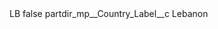 <?xml version="1.0" encoding="UTF-8"?>
<CustomMetadata xmlns="http://soap.sforce.com/2006/04/metadata" xmlns:xsi="http://www.w3.org/2001/XMLSchema-instance" xmlns:xsd="http://www.w3.org/2001/XMLSchema">
    <label>LB</label>
    <protected>false</protected>
    <values>
        <field>partdir_mp__Country_Label__c</field>
        <value xsi:type="xsd:string">Lebanon</value>
    </values>
</CustomMetadata>

